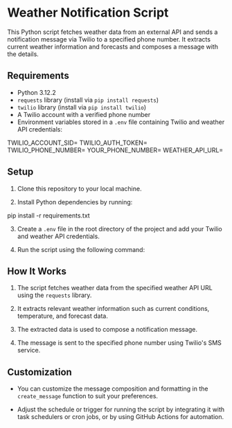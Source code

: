 # Weather Notification Script

This Python script fetches weather data from an external API and sends a notification message via Twilio to a specified phone number. It extracts current weather information and forecasts and composes a message with the details.

## Requirements

- Python 3.12.2
- `requests` library (install via `pip install requests`)
- `twilio` library (install via `pip install twilio`)
- A Twilio account with a verified phone number
- Environment variables stored in a `.env` file containing Twilio and weather API credentials:

TWILIO_ACCOUNT_SID=<Your Twilio account SID>
TWILIO_AUTH_TOKEN=<Your Twilio auth token>
TWILIO_PHONE_NUMBER=<Your Twilio phone number>
YOUR_PHONE_NUMBER=<Your phone number>
WEATHER_API_URL=<Weather API URL>


## Setup

1. Clone this repository to your local machine.

2. Install Python dependencies by running:

pip install -r requirements.txt

3. Create a `.env` file in the root directory of the project and add your Twilio and weather API credentials.

4. Run the script using the following command:



## How It Works

1. The script fetches weather data from the specified weather API URL using the `requests` library.

2. It extracts relevant weather information such as current conditions, temperature, and forecast data.

3. The extracted data is used to compose a notification message.

4. The message is sent to the specified phone number using Twilio's SMS service.

## Customization

- You can customize the message composition and formatting in the `create_message` function to suit your preferences.

- Adjust the schedule or trigger for running the script by integrating it with task schedulers or cron jobs, or by using GitHub Actions for automation.




